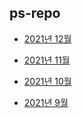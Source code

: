 ## ps-repo

* [2021년 12월](https://github.com/minkyuu/ps-repo/wiki/2021%EB%85%84-12%EC%9B%94)

* [2021년 11월](https://github.com/minkyuu/ps-repo/wiki/2021%EB%85%84-11%EC%9B%94)

* [2021년 10월](https://github.com/minkyuu/ps-repo/wiki/2021%EB%85%84-10%EC%9B%94)

* [2021년 9월](https://github.com/minkyuu/ps-repo/wiki/2021%EB%85%84-9%EC%9B%94)

